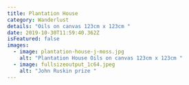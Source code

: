 ```yaml
---
title: Plantation House
category: Wanderlust
details: "Oils on canvas 123cm x 123cm "
date: 2019-10-30T11:59:40.362Z
isFeatured: false
images:
  - image: plantation-house-j-moss.jpg
    alt: "Plantation House Oils on canvas 123cm x 123cm "
  - image: fullsizeoutput_1c64.jpeg
    alt: "John Ruskin prize "
---
```

